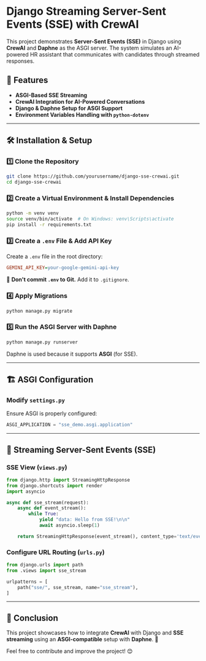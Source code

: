 # Django Streaming Server-Sent Events (SSE) with CrewAI

This project demonstrates **Server-Sent Events (SSE)** in Django using **CrewAI** and **Daphne** as the ASGI server. The system simulates an AI-powered HR assistant that communicates with candidates through streamed responses.

## 🚀 Features
- **ASGI-Based SSE Streaming**
- **CrewAI Integration for AI-Powered Conversations**
- **Django & Daphne Setup for ASGI Support**
- **Environment Variables Handling with `python-dotenv`**

---

## 🛠 Installation & Setup
### **1️⃣ Clone the Repository**
```sh
git clone https://github.com/yourusername/django-sse-crewai.git
cd django-sse-crewai
```

### **2️⃣ Create a Virtual Environment & Install Dependencies**
```sh
python -m venv venv
source venv/bin/activate  # On Windows: venv\Scripts\activate
pip install -r requirements.txt
```

### **3️⃣ Create a `.env` File & Add API Key**
Create a `.env` file in the root directory:
```ini
GEMINI_API_KEY=your-google-gemini-api-key
```

🚨 **Don't commit `.env` to Git.** Add it to `.gitignore`.

### **4️⃣ Apply Migrations**
```sh
python manage.py migrate
```

### **5️⃣ Run the ASGI Server with Daphne**
```sh
python manage.py runserver
```
Daphne is used because it supports **ASGI** (for SSE).

---

## 🏗 ASGI Configuration
### **Modify `settings.py`**
Ensure ASGI is properly configured:
```python
ASGI_APPLICATION = "sse_demo.asgi.application"
```

---

## 🔄 Streaming Server-Sent Events (SSE)
### **SSE View (`views.py`)**
```python
from django.http import StreamingHttpResponse
from django.shortcuts import render
import asyncio

async def sse_stream(request):
    async def event_stream():
        while True:
            yield "data: Hello from SSE!\n\n"
            await asyncio.sleep(1)

    return StreamingHttpResponse(event_stream(), content_type='text/event-stream')
```

### **Configure URL Routing (`urls.py`)**
```python
from django.urls import path
from .views import sse_stream

urlpatterns = [
    path("sse/", sse_stream, name="sse_stream"),
]
```


---

## 🎉 Conclusion
This project showcases how to integrate **CrewAI** with Django and **SSE streaming** using an **ASGI-compatible** setup with **Daphne**. 🚀

Feel free to contribute and improve the project! 😊

